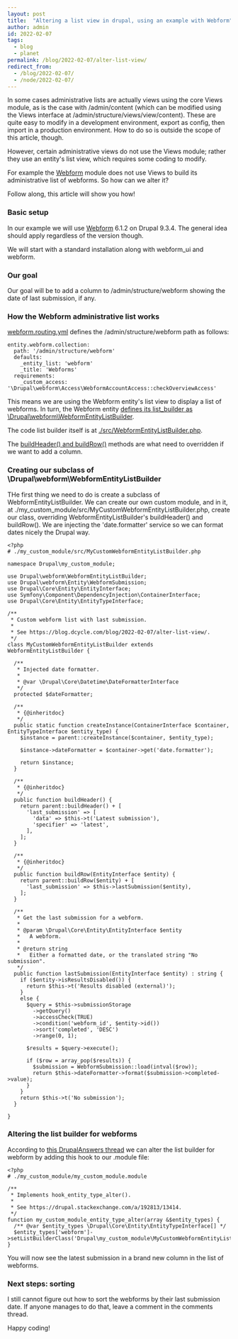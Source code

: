 ```yaml
---
layout: post
title:  "Altering a list view in drupal, using an example with Webform"
author: admin
id: 2022-02-07
tags:
  - blog
  - planet
permalink: /blog/2022-02-07/alter-list-view/
redirect_from:
  - /blog/2022-02-07/
  - /node/2022-02-07/
---
```


In some cases administrative lists are actually views using the core Views module, as is the case with /admin/content (which can be modified using the Views interface at /admin/structure/views/view/content). These are quite easy to modify in a development environment, export as config, then import in a production environment. How to do so is outside the scope of this article, though.

However, certain administrative views do not use the Views module; rather they use an entity's list view, which requires some coding to modify.

For example the [Webform](https://www.drupal.org/project/webform) module does not use Views to build its administrative list of webforms. So how can we alter it?

Follow along, this article will show you how!

### Basic setup

In our example we will use [Webform](https://www.drupal.org/project/webform) 6.1.2 on Drupal 9.3.4. The general idea should apply regardless of the version though.

We will start with a standard installation along with webform_ui and webform.

### Our goal

Our goal will be to add a column to /admin/structure/webform showing the date of last submission, if any.

### How the Webform administrative list works

[webform.routing.yml](https://git.drupalcode.org/project/webform/-/blob/6.1.2/webform.routing.yml#L96-102) defines the /admin/structure/webform path as follows:

    entity.webform.collection:
      path: '/admin/structure/webform'
      defaults:
        _entity_list: 'webform'
        _title: 'Webforms'
      requirements:
        _custom_access: '\Drupal\webform\Access\WebformAccountAccess::checkOverviewAccess'

This means we are using the Webform entity's list view to display a list of webforms. In turn, the Webform entity [defines its list_builder as \Drupal\webform\WebformEntityListBuilder](https://git.drupalcode.org/project/webform/-/blob/6.1.2/src/Entity/Webform.php#L53).

The code list builder itself is at [./src/WebformEntityListBuilder.php](https://git.drupalcode.org/project/webform/-/blob/6.1.2/src/WebformEntityListBuilder.php).

The [buildHeader() and buildRow()](https://git.drupalcode.org/project/webform/-/blob/6.1.2/src/WebformEntityListBuilder.php#L219-362) methods are what need to overridden if we want to add a column.

### Creating our subclass of \Drupal\webform\WebformEntityListBuilder

THe first thing we need to do is create a subclass of WebformEntityListBuilder. We can create our own custom module, and in it, at ./my_custom_module/src/MyCustomWebformEntityListBuilder.php, create our class, overriding WebformEntityListBuilder's buildHeader() and buildRow(). We are injecting the 'date.formatter' service so we can format dates nicely the Drupal way.

    <?php
    # ./my_custom_module/src/MyCustomWebformEntityListBuilder.php

    namespace Drupal\my_custom_module;

    use Drupal\webform\WebformEntityListBuilder;
    use Drupal\webform\Entity\WebformSubmission;
    use Drupal\Core\Entity\EntityInterface;
    use Symfony\Component\DependencyInjection\ContainerInterface;
    use Drupal\Core\Entity\EntityTypeInterface;

    /**
     * Custom webform list with last submission.
     *
     * See https://blog.dcycle.com/blog/2022-02-07/alter-list-view/.
     */
    class MyCustomWebformEntityListBuilder extends WebformEntityListBuilder {

      /**
       * Injected date formatter.
       *
       * @var \Drupal\Core\Datetime\DateFormatterInterface
       */
      protected $dateFormatter;

      /**
       * {@inheritdoc}
       */
      public static function createInstance(ContainerInterface $container, EntityTypeInterface $entity_type) {
        $instance = parent::createInstance($container, $entity_type);

        $instance->dateFormatter = $container->get('date.formatter');

        return $instance;
      }

      /**
       * {@inheritdoc}
       */
      public function buildHeader() {
        return parent::buildHeader() + [
          'last_submission' => [
            'data' => $this->t('Latest submission'),
            'specifier' => 'latest',
          ],
        ];
      }

      /**
       * {@inheritdoc}
       */
      public function buildRow(EntityInterface $entity) {
        return parent::buildRow($entity) + [
          'last_submission' => $this->lastSubmission($entity),
        ];
      }

      /**
       * Get the last submission for a webform.
       *
       * @param \Drupal\Core\Entity\EntityInterface $entity
       *   A webform.
       *
       * @return string
       *   Either a formatted date, or the translated string "No submission".
       */
      public function lastSubmission(EntityInterface $entity) : string {
        if ($entity->isResultsDisabled()) {
          return $this->t('Results disabled (external)');
        }
        else {
          $query = $this->submissionStorage
            ->getQuery()
            ->accessCheck(TRUE)
            ->condition('webform_id', $entity->id())
            ->sort('completed', 'DESC')
            ->range(0, 1);

          $results = $query->execute();

          if ($row = array_pop($results)) {
            $submission = WebformSubmission::load(intval($row));
            return $this->dateFormatter->format($submission->completed->value);
          }
        }
        return $this->t('No submission');
      }

    }

### Altering the list builder for webforms

According to [this DrupalAnswers thread](https://drupal.stackexchange.com/a/192813/13414) we can alter the list builder for webform by adding this hook to our .module file:

    <?php
    # ./my_custom_module/my_custom_module.module

    /**
     * Implements hook_entity_type_alter().
     *
     * See https://drupal.stackexchange.com/a/192813/13414.
     */
    function my_custom_module_entity_type_alter(array &$entity_types) {
      /** @var $entity_types \Drupal\Core\Entity\EntityTypeInterface[] */
      $entity_types['webform']->setListBuilderClass('Drupal\my_custom_module\MyCustomWebformEntityListBuilder');
    }

You will now see the latest submission in a brand new column in the list of webforms.

### Next steps: sorting

I still cannot figure out how to sort the webforms by their last submission date. If anyone manages to do that, leave a comment in the comments thread.

Happy coding!
